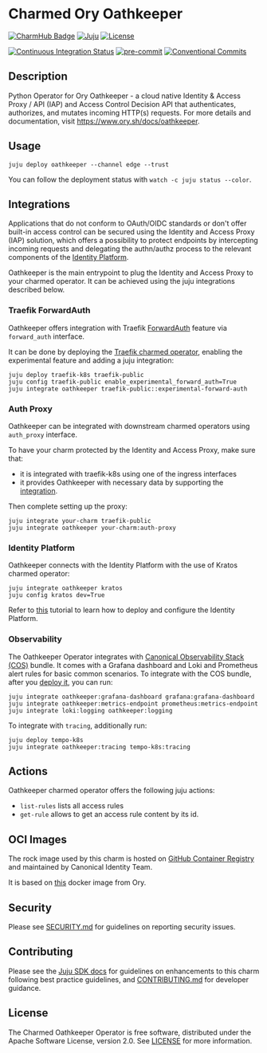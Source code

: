 # Charmed Ory Oathkeeper

[![CharmHub Badge](https://charmhub.io/oathkeeper/badge.svg)](https://charmhub.io/oathkeeper)
[![Juju](https://img.shields.io/badge/Juju%20-3.0+-%23E95420)](https://github.com/juju/juju)
[![License](https://img.shields.io/github/license/canonical/oathkeeper-operator?label=License)](https://github.com/canonical/oathkeeper-operator/blob/main/LICENSE)

[![Continuous Integration Status](https://github.com/canonical/oathkeeper-operator/actions/workflows/on_push.yaml/badge.svg?branch=main)](https://github.com/canonical/oathkeeper-operator/actions?query=branch%3Amain)
[![pre-commit](https://img.shields.io/badge/pre--commit-enabled-brightgreen?logo=pre-commit)](https://github.com/pre-commit/pre-commit)
[![Conventional Commits](https://img.shields.io/badge/Conventional%20Commits-1.0.0-%23FE5196.svg)](https://conventionalcommits.org)

## Description

Python Operator for Ory Oathkeeper - a cloud native Identity & Access Proxy /
API (IAP) and Access Control Decision API that authenticates, authorizes, and
mutates incoming HTTP(s) requests. For more details and documentation,
visit <https://www.ory.sh/docs/oathkeeper>.

## Usage

```shell
juju deploy oathkeeper --channel edge --trust
```

You can follow the deployment status with `watch -c juju status --color`.

## Integrations

Applications that do not conform to OAuth/OIDC standards or don't offer built-in
access control can be secured using the Identity and Access Proxy (IAP)
solution,
which offers a possibility to protect endpoints by intercepting incoming
requests and delegating the authn/authz process to the relevant components of
the [Identity Platform](https://charmhub.io/identity-platform).

Oathkeeper is the main entrypoint to plug the Identity and Access Proxy to your
charmed operator. It can be achieved using the juju integrations described
below.

### Traefik ForwardAuth

Oathkeeper offers integration with
Traefik [ForwardAuth](https://doc.traefik.io/traefik/middlewares/http/forwardauth/)
feature via `forward_auth` interface.

It can be done by deploying
the [Traefik charmed operator](https://charmhub.io/traefik-k8s), enabling the
experimental feature and adding a juju integration:

```shell
juju deploy traefik-k8s traefik-public
juju config traefik-public enable_experimental_forward_auth=True
juju integrate oathkeeper traefik-public::experimental-forward-auth
```

### Auth Proxy

Oathkeeper can be integrated with downstream charmed operators
using `auth_proxy` interface.

To have your charm protected by the Identity and Access Proxy, make sure that:

- it is integrated with traefik-k8s using one of the ingress interfaces
- it provides Oathkeeper with necessary data by supporting
  the [integration](https://github.com/canonical/oathkeeper-operator/blob/main/lib/charms/oathkeeper/v0/auth_proxy.py).

Then complete setting up the proxy:

```shell
juju integrate your-charm traefik-public
juju integrate oathkeeper your-charm:auth-proxy
```

### Identity Platform

Oathkeeper connects with the Identity Platform with the use of Kratos charmed
operator:

```shell
juju integrate oathkeeper kratos
juju config kratos dev=True
```

Refer
to [this](https://charmhub.io/topics/canonical-identity-platform/tutorials/e2e-tutorial)
tutorial to learn how to deploy and configure the Identity Platform.

### Observability

The Oathkeeper Operator integrates
with [Canonical Observability Stack (COS)](https://charmhub.io/topics/canonical-observability-stack) bundle.
It comes with a Grafana dashboard and Loki and Prometheus alert rules for basic
common scenarios. To integrate with the COS bundle, after
you [deploy it](https://charmhub.io/topics/canonical-observability-stack/tutorials/install-microk8s#heading--deploy-the-cos-lite-bundle),
you can run:

```shell
juju integrate oathkeeper:grafana-dashboard grafana:grafana-dashboard
juju integrate oathkeeper:metrics-endpoint prometheus:metrics-endpoint
juju integrate loki:logging oathkeeper:logging
```

To integrate with `tracing`, additionally run:

```shell
juju deploy tempo-k8s
juju integrate oathkeeper:tracing tempo-k8s:tracing
```

## Actions

Oathkeeper charmed operator offers the following juju actions:

- `list-rules` lists all access rules
- `get-rule` allows to get an access rule content by its id.

## OCI Images

The rock image used by this charm is hosted
on [GitHub Container Registry](https://ghcr.io/canonical/oathkeeper) and
maintained by Canonical Identity Team.

It is based on [this](https://hub.docker.com/r/oryd/oathkeeper) docker image
from Ory.

## Security

Please see [SECURITY.md](https://github.com/canonical/oathkeeper-operator/blob/main/SECURITY.md)
for guidelines on reporting security issues.

## Contributing

Please see the [Juju SDK docs](https://juju.is/docs/sdk) for guidelines on
enhancements to this charm following best practice guidelines,
and [CONTRIBUTING.md](https://github.com/canonical/oathkeeper-operator/blob/main/CONTRIBUTING.md)
for developer guidance.

## License

The Charmed Oathkeeper Operator is free software, distributed under the Apache
Software License, version 2.0.
See [LICENSE](https://github.com/canonical/oathkeeper-operator/blob/main/LICENSE)
for more information.
